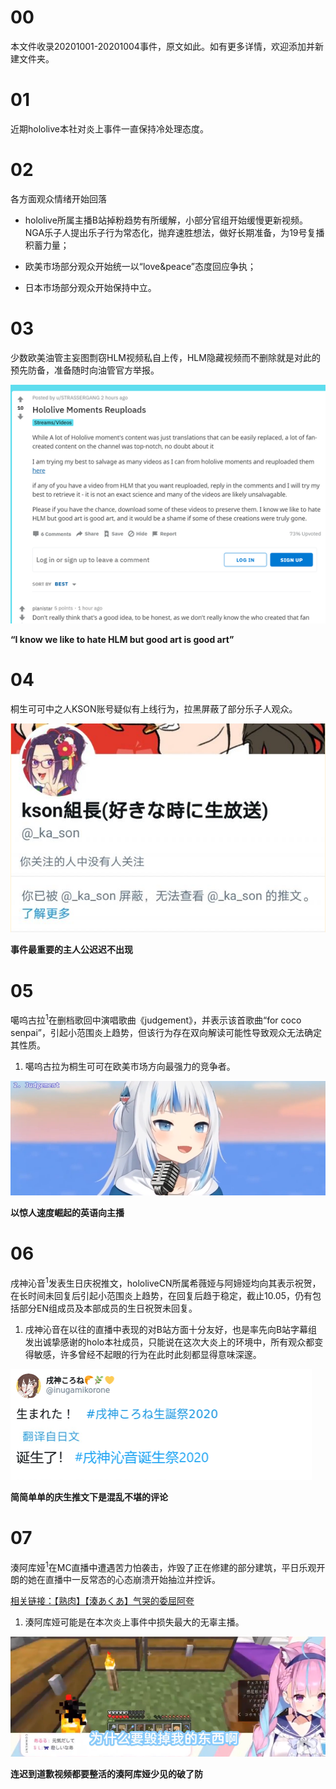 # 00

本文件收录20201001-20201004事件，原文如此。如有更多详情，欢迎添加并新建文件夹。

# 01

近期hololive本社对炎上事件一直保持冷处理态度。

# 02

各方面观众情绪开始回落

- hololive所属主播B站掉粉趋势有所缓解，小部分官组开始缓慢更新视频。NGA乐子人提出乐子行为常态化，抛弃速胜想法，做好长期准备，为19号复播积蓄力量；

- 欧美市场部分观众开始统一以“love&peace”态度回应争执；

- 日本市场部分观众开始保持中立。

# 03

少数欧美油管主妄图剽窃HLM视频私自上传，HLM隐藏视频而不删除就是对此的预先防备，准备随时向油管官方举报。

![“I know we like to hate HLM but good art is good art”](img-i-know-we-like-hate-hlm.png)

**“I know we like to hate HLM but good art is good art”**

# 04

桐生可可中之人KSON账号疑似有上线行为，拉黑屏蔽了部分乐子人观众。

![事件最重要的主人公迟迟不出现](img-kson-block.png)

**事件最重要的主人公迟迟不出现**

# 05

噶呜古拉<sup>1</sup>在删档歌回中演唱歌曲《judgement》，并表示该首歌曲“for coco senpai”，引起小范围炎上趋势，但该行为存在双向解读可能性导致观众无法确定其性质。

1. 噶呜古拉为桐生可可在欧美市场方向最强力的竞争者。

![以惊人速度崛起的英语向主播](img-gawr-gura-sing.png)

**以惊人速度崛起的英语向主播**

# 06

戌神沁音<sup>1</sup>发表生日庆祝推文，hololiveCN所属希薇娅与阿媂娅均向其表示祝贺，在长时间未回复后引起小范围炎上趋势，在回复后趋于稳定，截止10.05，仍有包括部分EN组成员及本部成员的生日祝贺未回复。

1. 戌神沁音在以往的直播中表现的对B站方面十分友好，也是率先向B站字幕组发出诚挚感谢的holo本社成员，只能说在这次大炎上的环境中，所有观众都变得敏感，许多曾经不起眼的行为在此时此刻都显得意味深邃。

![简简单单的庆生推文下是混乱不堪的评论](img-inugami-birthday.png)

**简简单单的庆生推文下是混乱不堪的评论**

# 07

湊阿库娅<sup>1</sup>在MC直播中遭遇苦力怕袭击，炸毁了正在修建的部分建筑，平日乐观开朗的她在直播中一反常态的心态崩溃开始抽泣并控诉。

[相关链接：【熟肉】【湊あくあ】气哭的委屈阿夸](https://www.bilibili.com/video/BV1j54y1k7HL)

1. 湊阿库娅可能是在本次炎上事件中损失最大的无辜主播。

![连迟到道歉视频都要整活的湊阿库娅少见的破了防](img-Minato-Aqua-mc.png)

**连迟到道歉视频都要整活的湊阿库娅少见的破了防**